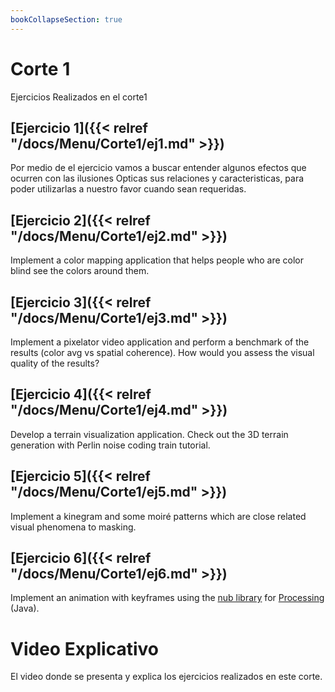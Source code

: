 ```yaml
---
bookCollapseSection: true
---
```


# Corte 1

Ejercicios Realizados en el corte1

## [Ejercicio 1]({{< relref "/docs/Menu/Corte1/ej1.md" >}})

Por medio de el ejercicio vamos a buscar entender algunos efectos que ocurren con las ilusiones Opticas  sus relaciones y caracteristicas, para poder utilizarlas a nuestro favor cuando sean requeridas. 

## [Ejercicio 2]({{< relref "/docs/Menu/Corte1/ej2.md" >}})

Implement a color mapping application that helps people who are color blind see the colors around them.

## [Ejercicio 3]({{< relref "/docs/Menu/Corte1/ej3.md" >}})

Implement a pixelator video application and perform a benchmark of the results (color avg vs spatial coherence). How would you assess the visual quality of the results?

## [Ejercicio 4]({{< relref "/docs/Menu/Corte1/ej4.md" >}})

Develop a terrain visualization application. Check out the 3D terrain generation with Perlin noise coding train tutorial.

## [Ejercicio 5]({{< relref "/docs/Menu/Corte1/ej5.md" >}})

Implement a kinegram and some moiré patterns which are close related visual phenomena to masking.

## [Ejercicio 6]({{< relref "/docs/Menu/Corte1/ej6.md" >}})

Implement an animation with keyframes using the [nub library](https://github.com/VisualComputing/nub/blob/master/examples/basics/KeyFrames/KeyFrames.pde) for [Processing](https://processing.org) (Java).

# Video Explicativo

El video donde se presenta y explica los ejercicios realizados en este corte.

